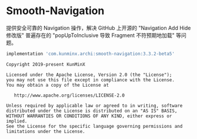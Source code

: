 
# Smooth-Navigation

提供安全可靠的 Navigation 操作，解决 GitHub 上开源的 "Navigation Add Hide 修改版" 普遍存在的 "popUpToInclusive 导致 Fragment 不符预期地加载" 等问题。

```groovy
implementation 'com.kunminx.archi:smooth-navigation:3.3.2-beta5'
```

```
Copyright 2019-present KunMinX

Licensed under the Apache License, Version 2.0 (the "License");
you may not use this file except in compliance with the License.
You may obtain a copy of the License at

   http://www.apache.org/licenses/LICENSE-2.0

Unless required by applicable law or agreed to in writing, software
distributed under the License is distributed on an "AS IS" BASIS,
WITHOUT WARRANTIES OR CONDITIONS OF ANY KIND, either express or implied.
See the License for the specific language governing permissions and
limitations under the License.
```